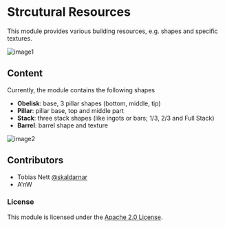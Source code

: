 # Strcutural Resources

This module provides various building resources, e.g. shapes and specific textures.

![image1](https://github.com/MetaTerasology/StructuralResources/images/Terasology-2014-04-04-obelisks.jpg "Examples for obelisk shapes.")

## Content
Currently, the module contains the following shapes

* **Obelisk**: base, 3 pillar shapes (bottom, middle, tip)
* **Pillar**: pillar base, top and middle part
* **Stack**: three stack shapes (like ingots or bars; 1/3, 2/3 and Full Stack)
* **Barrel**: barrel shape and texture

![image2](https://github.com/MetaTerasology/StructuralResources/images/Terasology-140428172032-1152x700.jpg "Stacks and barrel shape.")

## Contributors
* Tobias Nett [@skaldarnar](https://github.com/skaldarnar)
* A'nW

### License

This module is licensed under the [Apache 2.0 License](http://www.apache.org/licenses/LICENSE-2.0.html).